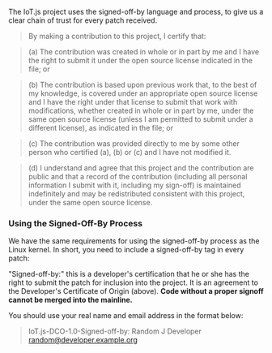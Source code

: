 The IoT.js project uses the signed-off-by language and process, to give us a clear chain of trust for every patch received.

> By making a contribution to this project, I certify that:  

> (a)	The contribution was created in whole or in part by me and I have the right to submit it under the open source license indicated in the file; or

> (b)	The contribution is based upon previous work that, to the best of my knowledge, is covered under an appropriate open source license and I have the right under that license to submit that work with modifications, whether created in whole or in part by me, under the same open source license (unless I am permitted to submit under a different license), as indicated in the file; or

> (c)	The contribution was provided directly to me by some other person who certified (a), (b) or (c) and I have not modified it.

> (d)	I understand and agree that this project and the contribution are public and that a record of the contribution (including all personal information I submit with it, including my sign-off) is maintained indefinitely and may be redistributed consistent with this project, under the same open source license. 


### Using the Signed-Off-By Process

We have the same requirements for using the signed-off-by process as the Linux kernel. In short, you need to include a signed-off-by tag in every patch:

"Signed-off-by:" this is a developer's certification that he or she has the right to submit the patch for inclusion into the project. It is an agreement to the Developer's Certificate of Origin (above). **Code without a proper signoff cannot be merged into the mainline.**

You should use your real name and email address in the format below:

> IoT.js-DCO-1.0-Signed-off-by: Random J Developer random@developer.example.org
